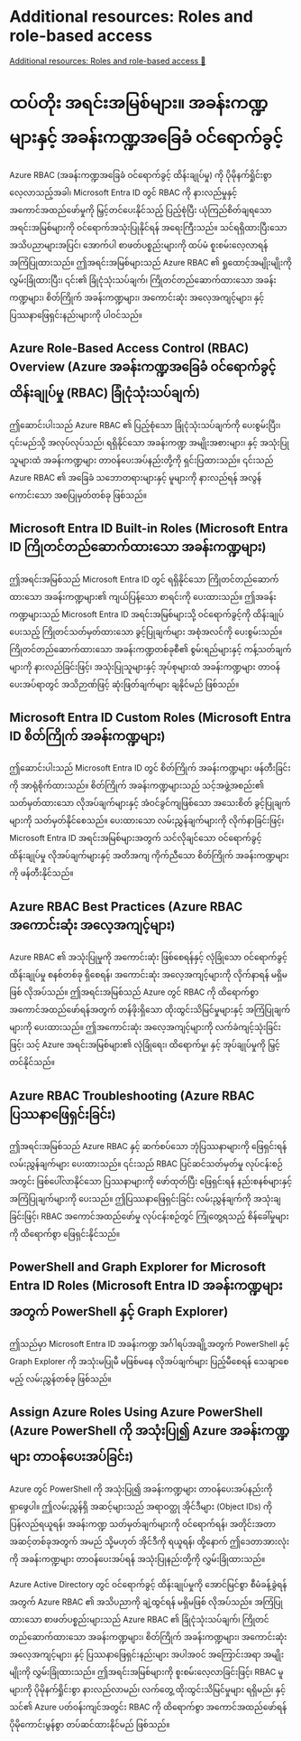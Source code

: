 # Additional resources: Roles and role-based access

[Additional resources: Roles and role-based access 🔗](https://www.coursera.org/learn/cybersecurity-identity-and-access-solutions-with-azure-ad/supplement/Vop8s/additional-resources-roles-and-role-based-access)

# ထပ်တိုး အရင်းအမြစ်များ။ အခန်းကဏ္ဍများနှင့် အခန်းကဏ္ဍအခြေခံ ဝင်ရောက်ခွင့်

Azure RBAC (အခန်းကဏ္ဍအခြေခံ ဝင်ရောက်ခွင့် ထိန်းချုပ်မှု) ကို ပိုမိုနက်ရှိုင်းစွာ လေ့လာသည့်အခါ၊ Microsoft Entra ID တွင် RBAC ကို နားလည်မှုနှင့် အကောင်အထည်ဖော်မှုကို မြှင့်တင်ပေးနိုင်သည့် ပြည့်စုံပြီး ယုံကြည်စိတ်ချရသော အရင်းအမြစ်များကို ဝင်ရောက်အသုံးပြုနိုင်ရန် အရေးကြီးသည်။ သင်ရရှိထားပြီးသော အသိပညာများအပြင်၊ အောက်ပါ စာဖတ်ပစ္စည်းများကို ထပ်မံ စူးစမ်းလေ့လာရန် အကြံပြုထားသည်။ ဤအရင်းအမြစ်များသည် Azure RBAC ၏ ရှုထောင့်အမျိုးမျိုးကို လွှမ်းခြုံထားပြီး၊ ၎င်း၏ ခြုံငုံသုံးသပ်ချက်၊ ကြိုတင်တည်ဆောက်ထားသော အခန်းကဏ္ဍများ၊ စိတ်ကြိုက် အခန်းကဏ္ဍများ၊ အကောင်းဆုံး အလေ့အကျင့်များ၊ နှင့် ပြဿနာဖြေရှင်းနည်းများကို ပါဝင်သည်။

## Azure Role-Based Access Control (RBAC) Overview (Azure အခန်းကဏ္ဍအခြေခံ ဝင်ရောက်ခွင့် ထိန်းချုပ်မှု (RBAC) ခြုံငုံသုံးသပ်ချက်)

ဤဆောင်းပါးသည် Azure RBAC ၏ ပြည့်စုံသော ခြုံငုံသုံးသပ်ချက်ကို ပေးစွမ်းပြီး၊ ၎င်းမည်သို့ အလုပ်လုပ်သည်၊ ရရှိနိုင်သော အခန်းကဏ္ဍ အမျိုးအစားများ၊ နှင့် အသုံးပြုသူများထံ အခန်းကဏ္ဍများ တာဝန်ပေးအပ်နည်းတို့ကို ရှင်းပြထားသည်။ ၎င်းသည် Azure RBAC ၏ အခြေခံ သဘောတရားများနှင့် မူများကို နားလည်ရန် အလွန်ကောင်းသော အစပြုမှတ်တစ်ခု ဖြစ်သည်။

## Microsoft Entra ID Built-in Roles (Microsoft Entra ID ကြိုတင်တည်ဆောက်ထားသော အခန်းကဏ္ဍများ)

ဤအရင်းအမြစ်သည် Microsoft Entra ID တွင် ရရှိနိုင်သော ကြိုတင်တည်ဆောက်ထားသော အခန်းကဏ္ဍများ၏ ကျယ်ပြန့်သော စာရင်းကို ပေးထားသည်။ ဤအခန်းကဏ္ဍများသည် Microsoft Entra ID အရင်းအမြစ်များသို့ ဝင်ရောက်ခွင့်ကို ထိန်းချုပ်ပေးသည့် ကြိုတင်သတ်မှတ်ထားသော ခွင့်ပြုချက်များ အစုံအလင်ကို ပေးစွမ်းသည်။ ကြိုတင်တည်ဆောက်ထားသော အခန်းကဏ္ဍတစ်ခုစီ၏ စွမ်းရည်များနှင့် ကန့်သတ်ချက်များကို နားလည်ခြင်းဖြင့်၊ အသုံးပြုသူများနှင့် အုပ်စုများထံ အခန်းကဏ္ဍများ တာဝန်ပေးအပ်ရာတွင် အသိဉာဏ်ဖြင့် ဆုံးဖြတ်ချက်များ ချနိုင်မည် ဖြစ်သည်။

## Microsoft Entra ID Custom Roles (Microsoft Entra ID စိတ်ကြိုက် အခန်းကဏ္ဍများ)

ဤဆောင်းပါးသည် Microsoft Entra ID တွင် စိတ်ကြိုက် အခန်းကဏ္ဍများ ဖန်တီးခြင်းကို အာရုံစိုက်ထားသည်။ စိတ်ကြိုက် အခန်းကဏ္ဍများသည် သင့်အဖွဲ့အစည်း၏ သတ်မှတ်ထားသော လိုအပ်ချက်များနှင့် အံဝင်ခွင်ကျဖြစ်သော အသေးစိတ် ခွင့်ပြုချက်များကို သတ်မှတ်နိုင်စေသည်။ ပေးထားသော လမ်းညွှန်ချက်များကို လိုက်နာခြင်းဖြင့်၊ Microsoft Entra ID အရင်းအမြစ်များအတွက် သင်လိုချင်သော ဝင်ရောက်ခွင့် ထိန်းချုပ်မှု လိုအပ်ချက်များနှင့် အတိအကျ ကိုက်ညီသော စိတ်ကြိုက် အခန်းကဏ္ဍများကို ဖန်တီးနိုင်သည်။

## Azure RBAC Best Practices (Azure RBAC အကောင်းဆုံး အလေ့အကျင့်များ)

Azure RBAC ၏ အသုံးပြုမှုကို အကောင်းဆုံး ဖြစ်စေရန်နှင့် လုံခြုံသော ဝင်ရောက်ခွင့် ထိန်းချုပ်မှု စနစ်တစ်ခု ရှိစေရန်၊ အကောင်းဆုံး အလေ့အကျင့်များကို လိုက်နာရန် မရှိမဖြစ် လိုအပ်သည်။ ဤအရင်းအမြစ်သည် Azure တွင် RBAC ကို ထိရောက်စွာ အကောင်အထည်ဖော်ရန်အတွက် တန်ဖိုးရှိသော ထိုးထွင်းသိမြင်မှုများနှင့် အကြံပြုချက်များကို ပေးထားသည်။ ဤအကောင်းဆုံး အလေ့အကျင့်များကို လက်ခံကျင့်သုံးခြင်းဖြင့်၊ သင့် Azure အရင်းအမြစ်များ၏ လုံခြုံရေး၊ ထိရောက်မှု၊ နှင့် အုပ်ချုပ်မှုကို မြှင့်တင်နိုင်သည်။

## Azure RBAC Troubleshooting (Azure RBAC ပြဿနာဖြေရှင်းခြင်း)

ဤအရင်းအမြစ်သည် Azure RBAC နှင့် ဆက်စပ်သော ဘုံပြဿနာများကို ဖြေရှင်းရန် လမ်းညွှန်ချက်များ ပေးထားသည်။ ၎င်းသည် RBAC ပြင်ဆင်သတ်မှတ်မှု လုပ်ငန်းစဉ်အတွင်း ဖြစ်ပေါ်လာနိုင်သော ပြဿနာများကို ဖော်ထုတ်ပြီး ဖြေရှင်းရန် နည်းစနစ်များနှင့် အကြံပြုချက်များကို ပေးသည်။ ဤပြဿနာဖြေရှင်းခြင်း လမ်းညွှန်ချက်ကို အသုံးချခြင်းဖြင့်၊ RBAC အကောင်အထည်ဖော်မှု လုပ်ငန်းစဉ်တွင် ကြုံတွေ့ရသည့် စိန်ခေါ်မှုများကို ထိရောက်စွာ ဖြေရှင်းနိုင်သည်။

## PowerShell and Graph Explorer for Microsoft Entra ID Roles (Microsoft Entra ID အခန်းကဏ္ဍများအတွက် PowerShell နှင့် Graph Explorer)

ဤသည်မှာ Microsoft Entra ID အခန်းကဏ္ဍ အင်္ဂါရပ်အချို့အတွက် PowerShell နှင့် Graph Explorer ကို အသုံးမပြုမီ မဖြစ်မနေ လိုအပ်ချက်များ ပြည့်မီစေရန် သေချာစေမည့် လမ်းညွှန်တစ်ခု ဖြစ်သည်။

## Assign Azure Roles Using Azure PowerShell (Azure PowerShell ကို အသုံးပြု၍ Azure အခန်းကဏ္ဍများ တာဝန်ပေးအပ်ခြင်း)

Azure တွင် PowerShell ကို အသုံးပြု၍ အခန်းကဏ္ဍများ တာဝန်ပေးအပ်နည်းကို ရှာဖွေပါ။ ဤလမ်းညွှန်ရှိ အဆင့်များသည် အရာဝတ္ထု အိုင်ဒီများ (Object IDs) ကို ပြန်လည်ရယူရန်၊ အခန်းကဏ္ဍ သတ်မှတ်ချက်များကို ဝင်ရောက်ရန်၊ အတိုင်းအတာ အဆင့်တစ်ခုအတွက် အမည် သို့မဟုတ် အိုင်ဒီကို ရယူရန်၊ ထို့နောက် ဤဒေတာအားလုံးကို အခန်းကဏ္ဍများ တာဝန်ပေးအပ်ရန် အသုံးပြုနည်းတို့ကို လွှမ်းခြုံထားသည်။

Azure Active Directory တွင် ဝင်ရောက်ခွင့် ထိန်းချုပ်မှုကို အောင်မြင်စွာ စီမံခန့်ခွဲရန်အတွက် Azure RBAC ၏ အသိပညာကို ချဲ့ထွင်ရန် မရှိမဖြစ် လိုအပ်သည်။ အကြံပြုထားသော စာဖတ်ပစ္စည်းများသည် Azure RBAC ၏ ခြုံငုံသုံးသပ်ချက်၊ ကြိုတင်တည်ဆောက်ထားသော အခန်းကဏ္ဍများ၊ စိတ်ကြိုက် အခန်းကဏ္ဍများ၊ အကောင်းဆုံး အလေ့အကျင့်များ၊ နှင့် ပြဿနာဖြေရှင်းနည်းများ အပါအဝင် အကြောင်းအရာ အမျိုးမျိုးကို လွှမ်းခြုံထားသည်။ ဤအရင်းအမြစ်များကို စူးစမ်းလေ့လာခြင်းဖြင့်၊ RBAC မူများကို ပိုမိုနက်ရှိုင်းစွာ နားလည်လာမည်၊ လက်တွေ့ ထိုးထွင်းသိမြင်မှုများ ရရှိမည်၊ နှင့် သင်၏ Azure ပတ်ဝန်းကျင်အတွင်း RBAC ကို ထိရောက်စွာ အကောင်အထည်ဖော်ရန် ပိုမိုကောင်းမွန်စွာ တပ်ဆင်ထားနိုင်မည် ဖြစ်သည်။
